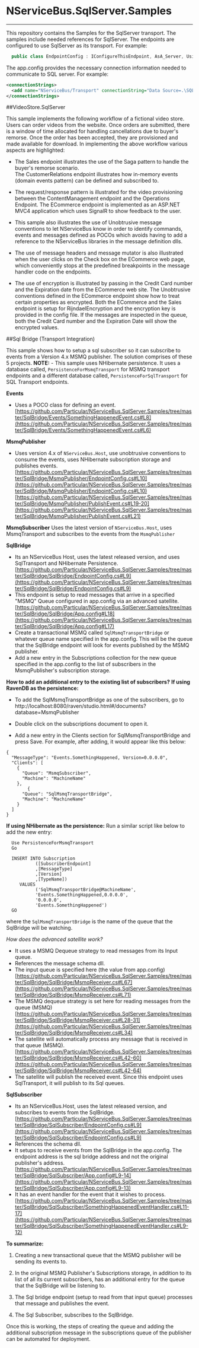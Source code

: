 # NServiceBus.SqlServer.Samples
----------

This repository contains the Samples for the SqlServer transport. The samples include needed references for SqlServer. The endpoints are configured to use SqlServer as its transport. For example:
````c#
  public class EndpointConfig : IConfigureThisEndpoint, AsA_Server, UsingTransport<SqlServer> { }
````

The app.config provides the necessary connection information needed to communicate to SQL server. For example:

````xml
<connectionStrings>
  <add name="NServiceBus/Transport" connectionString="Data Source=.\SQLEXPRESS;Initial Catalog=nservicebus;Integrated Security=True" />
</connectionStrings>
````
 
##VideoStore.SqlServer

This sample implements the following workflow of a fictional video store. Users can order videos from the website. Once orders are submitted, there is a window of time allocated for handling cancellations due to buyer's remorse. Once the order has been accepted, they are provisioned and made available for download. In implementing the above workflow various aspects are highlighted:


- The Sales endpoint illustrates the use of the Saga pattern to handle the buyer's remorse scenario.  
The CustomerRelations endpoint illustrates how in-memory events (domain events pattern) can be defined and subscribed to.

- The request/response pattern is illustrated for the video provisioning between the ContentManagement endpoint and the Operations Endpoint.
The ECommerce endpoint is implemented as an ASP.NET MVC4 application which uses SignalR to show feedback to the user. 

- This sample also illustrates the use of Unobtrusive message conventions to let NServiceBus know in order to identify commands, events and messages defined as POCOs which avoids having to add a reference to the NServiceBus libraries in the message definition dlls.

- The use of message headers and message mutator is also illustrated when the user clicks on the Check box on the ECommerce web page, which conveniently stops at the predefined breakpoints in the message handler code on the endpoints.

- The use of encryption is illustrated by passing in the Credit Card number and the Expiration date from the ECommerce web site. The Unobtrusive conventions defined in the ECommerce endpoint show how to treat certain properties as encrypted. Both the ECommerce and the Sales endpoint is setup for RijndaelEncryption and the encryption key is provided in the config file. If the messages are inspected in the queue, both the Credit Card number and the Expiration Date will show the encrypted values.  

##Sql Bridge (Transport Integration)

This sample shows how to setup a sql subscriber so it can subscribe to events from a Version 4.x MSMQ publisher. The solution comprises of these 5 projects.
**NOTE:** - This sample uses NHibernate persistence. It uses a database called, `PersistenceForMsmqTransport` for MSMQ transport endpoints and a different database called, `PersistenceForSqlTransport` for SQL Transport endpoints.

**Events** 

- Uses a POCO class for defining an event. 
[https://github.com/Particular/NServiceBus.SqlServer.Samples/tree/master/SqlBridge/Events/SomethingHappenedEvent.cs#L8](https://github.com/Particular/NServiceBus.SqlServer.Samples/tree/master/SqlBridge/Events/SomethingHappenedEvent.cs#L6)

**MsmqPublisher** 

- Uses version 4.x of `NServiceBus.Host`, use unobtrusive conventions to consume the events, uses NHibernate subscription storage and publishes events. 
 [https://github.com/Particular/NServiceBus.SqlServer.Samples/tree/master/SqlBridge/MsmqPublisher/EndpointConfig.cs#L10](https://github.com/Particular/NServiceBus.SqlServer.Samples/tree/master/SqlBridge/MsmqPublisher/EndpointConfig.cs#L10)
 [https://github.com/Particular/NServiceBus.SqlServer.Samples/tree/master/SqlBridge/MsmqPublisher/PublishEvent.cs#L19-20](https://github.com/Particular/NServiceBus.SqlServer.Samples/tree/master/SqlBridge/MsmqPublisher/PublishEvent.cs#L21)

**MsmqSubscriber**
Uses the latest version of `NServiceBus.Host`, uses MsmqTransport and subscribes to the events from the `MsmqPublisher`


**SqlBridge** 

- Its an NServiceBus Host, uses the latest released version, and uses SqlTransport and NHibernate Persistence.
 [https://github.com/Particular/NServiceBus.SqlServer.Samples/tree/master/SqlBridge/SqlBridge/EndpointConfig.cs#L9](https://github.com/Particular/NServiceBus.SqlServer.Samples/tree/master/SqlBridge/SqlBridge/EndpointConfig.cs#L9)
- This endpoint is setup to read messages that arrive in a specified "MSMQ" Queue configured in app.config via an advanced satellite.
 [https://github.com/Particular/NServiceBus.SqlServer.Samples/tree/master/SqlBridge/SqlBridge/App.config#L18](https://github.com/Particular/NServiceBus.SqlServer.Samples/tree/master/SqlBridge/SqlBridge/App.config#L17)
- Create a transactional MSMQ called `SqlMsmqTransportBridge` or whatever queue name specified in the app.config. This will be the queue that the SqlBridge endpoint will look for events published by the MSMQ publisher.  
- Add a new entry in the Subscriptions collection for the new queue specified in the app.config to the list of subscribers in the MsmqPublisher's subscription storage. 

**How to add an additional entry to the existing list of subscribers?**
**If using RavenDB as the persistence:**

- To add the SqlMsmqTransportBridge as one of the subscribers, go to http://localhost:8080/raven/studio.html#/documents?database=MsmqPublisher

- Double click on the subscriptions document to open it.

- Add a new entry in the Clients section for SqlMsmqTransportBridge and press Save. For example, after adding, it would appear like this below:

```
{
  "MessageType": "Events.SomethingHappened, Version=0.0.0.0",
  "Clients": [
    {
      "Queue": "MsmqSubscriber",
      "Machine": "MachineName"
    }, 
        {
      "Queue": "SqlMsmqTransportBridge",
      "Machine": "MachineName"
    }
  ]
}
```

**If using NHibernate as the persistence:**
Run a similar script like below to add the new entry:

```
  Use PersistenceForMsmqTransport
  Go
  
  INSERT INTO Subscription
           ([SubscriberEndpoint]
           ,[MessageType]
           ,[Version]
           ,[TypeName])
     VALUES
           ('SqlMsmqTransportBridge@MachineName',
           'Events.SomethingHappened,0.0.0.0',
           '0.0.0.0',
           'Events.SomethingHappened')
  GO
```
where the `SqlMsmqTransportBridge` is the name of the queue that the SqlBridge will be watching. 

*How does the advanced satellite work?*

- It uses a MSMQ Dequeue strategy to read messages from its Input queue.
- References the message schema dll.
- The input queue is specified here (the value from app.config)
[https://github.com/Particular/NServiceBus.SqlServer.Samples/tree/master/SqlBridge/SqlBridge/MsmqReceiver.cs#L67](https://github.com/Particular/NServiceBus.SqlServer.Samples/tree/master/SqlBridge/SqlBridge/MsmqReceiver.cs#L71)
- The MSMQ dequeue strategy is set here for reading messages from the queue (MSMQ)
[https://github.com/Particular/NServiceBus.SqlServer.Samples/tree/master/SqlBridge/SqlBridge/MsmqReceiver.cs#L28-31](https://github.com/Particular/NServiceBus.SqlServer.Samples/tree/master/SqlBridge/SqlBridge/MsmqReceiver.cs#L34)
- The satellite will automatically process any message that is received in that queue (MSMQ).
[https://github.com/Particular/NServiceBus.SqlServer.Samples/tree/master/SqlBridge/SqlBridge/MsmqReceiver.cs#L42-60](https://github.com/Particular/NServiceBus.SqlServer.Samples/tree/master/SqlBridge/SqlBridge/MsmqReceiver.cs#L42-64)
- The satellite will publish the received event. Since this endpoint uses SqlTransport, it will publish to its Sql queues. 


**SqlSubscriber** 

- Its an NServiceBus.Host, uses the latest released version, and subscribes to events from the SqlBridge.
[https://github.com/Particular/NServiceBus.SqlServer.Samples/tree/master/SqlBridge/SqlSubscriber/EndpointConfig.cs#L9](https://github.com/Particular/NServiceBus.SqlServer.Samples/tree/master/SqlBridge/SqlSubscriber/EndpointConfig.cs#L9)
- References the schema dll.
- It setups to receive events from the SqlBridge in the app.config. The endpoint address is the sql bridge address and not the original publisher's address.
[https://github.com/Particular/NServiceBus.SqlServer.Samples/tree/master/SqlBridge/SqlSubscriber/App.config#L9-14](https://github.com/Particular/NServiceBus.SqlServer.Samples/tree/master/SqlBridge/SqlSubscriber/App.config#L9-13)
- It has an event handler for the event that it wishes to process.
[https://github.com/Particular/NServiceBus.SqlServer.Samples/tree/master/SqlBridge/SqlSubscriber/SomethingHappenedEventHandler.cs#L11-17](https://github.com/Particular/NServiceBus.SqlServer.Samples/tree/master/SqlBridge/SqlSubscriber/SomethingHappenedEventHandler.cs#L9-12)

**To summarize:**

1. Creating a new transactional queue that the MSMQ publisher will be sending its events to.

2. In the original MSMQ Publisher's Subscriptions storage, in addition to its list of all its current subscribers, has an additional entry for the queue that the SqlBridge will be listening to.

3. The Sql bridge endpoint (setup to read from that input queue) processes that message and publishes the event.

4. The Sql Subscriber, subscribes to the SqlBridge.

Once this is working, the steps of creating the queue and adding the additional subscription message in the subscriptions queue of the publisher can be automated for deployment. 


